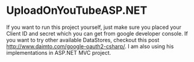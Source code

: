 # UploadOnYouTubeASP.NET
If you want to run this project yourself, just make sure you placed your Client ID and secret which you can get from google developer console. If you want to try other available DataStores, checkout this post http://www.daimto.com/google-oauth2-csharp/. I am also using his implementations in ASP.NET MVC project.
